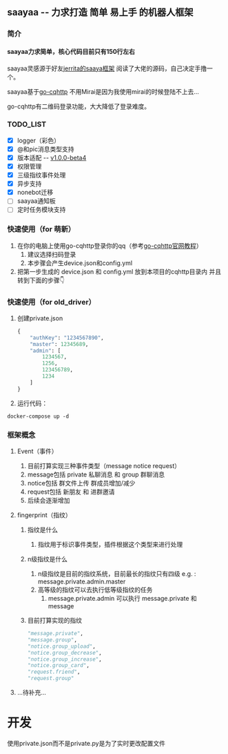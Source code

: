 ## saayaa -- 力求打造 简单 易上手 的机器人框架

### 简介

#### **saayaa力求简单，核心代码目前只有150行左右**

saayaa灵感源于好友[jerrita的saaya框架](https://github.com/jerrita/saaya) 阅读了大佬的源码，自己决定手撸一个。

saayaa基于[go-cqhttp](https://github.com/Mrs4s/go-cqhttp) 不用Mirai是因为我使用mirai的时候登陆不上去...

go-cqhttp有二维码登录功能，大大降低了登录难度。

### TODO_LIST

- [x] logger（彩色）
- [x] @和pic消息类型支持
- [x] 版本适配 -- [v1.0.0-beta4](https://github.com/Mrs4s/go-cqhttp/releases/tag/v1.0.0-beta4)
- [x] 权限管理
- [x] 三级指纹事件处理
- [x] 异步支持
- [x] nonebot迁移
- [ ] saayaa通知板
- [ ] 定时任务模块支持

### 快速使用（for 萌新）

1. 在你的电脑上使用go-cqhttp登录你的qq（参考[go-cqhttp官网教程](https://github.com/Mrs4s/go-cqhttp)）
   1. 建议选择扫码登录
   2. 本步骤会产生device.json和config.yml
2. 把第一步生成的 device.json 和 config.yml 放到本项目的cqhttp目录内 并且转到下面的步骤👇

### 快速使用（for old_driver）

1. 创建private.json
   
   ```python
   {
       "authKey": "1234567890",
       "master": 12345689,
       "admin": [
           1234567,
           1256,
           123456789,
           1234
       ]
   }
   ```

2. 运行代码：

```
docker-compose up -d
```

### 框架概念

1. Event（事件）
   
   1. 目前打算实现三种事件类型（message notice request）
   2. message包括 private 私聊消息 和 group 群聊消息
   3. notice包括 群文件上传 群成员增加/减少
   4. request包括 新朋友 和 进群邀请
   5. 后续会逐渐增加

2. fingerprint（指纹）
   
   1. 指纹是什么
      
      1. 指纹用于标识事件类型，插件根据这个类型来进行处理
   
   2. n级指纹是什么
      
      1. n级指纹是目前的指纹系统，目前最长的指纹只有四级 e.g. : message.private.admin.master
      2. 高等级的指纹可以去执行低等级指纹的任务
         1. message.private.admin 可以执行 message.private 和 message
   
   3. 目前打算实现的指纹
      
      ```python
      "message.private",
      "message.group",
      "notice.group_upload",
      "notice.group_decrease",
      "notice.group_increase",
      "notice.group_card",
      "request.friend",
      "request.group"
      ```

3. ...待补充...

# 开发

使用private.json而不是private.py是为了实时更改配置文件